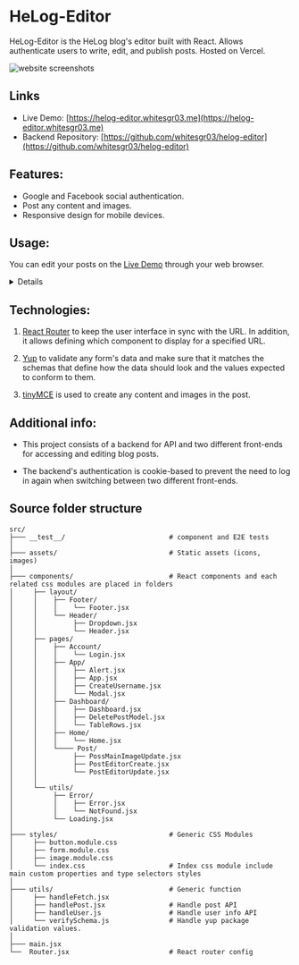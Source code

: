 # HeLog-Editor

HeLog-Editor is the HeLog blog's editor built with React. Allows authenticate users to write, edit, and publish posts. Hosted on Vercel.

![website screenshots](https://i.imgur.com/PzBScv3.png)

## Links

- Live Demo: [https://helog-editor.whitesgr03.me](https://helog-editor.whitesgr03.me)
- Backend Repository: [https://github.com/whitesgr03/helog-editor](https://github.com/whitesgr03/helog-editor)

## Features:

- Google and Facebook social authentication.
- Post any content and images.
- Responsive design for mobile devices.

## Usage:

You can edit your posts on the [Live Demo](https://helog-editor.whitesgr03.me) through your web browser.

<details>

- When a user access the HeLog-Editor, if they have not authenticated, they will be forced to navigate to login page and they will need to create a username for the first login.

  <img src="https://i.imgur.com/wbg9E6S.png" alt="login page"/>
  <img src="https://i.imgur.com/t71KYJN.png" alt="new user set username"/>

- View all of your posts.
  <img src="https://i.imgur.com/sQuAtCM.png" alt="dashboard">

- Create a new post using a template.
  <img src="https://i.imgur.com/yFl8rRG.png" alt="create a new post">

- Edit the specified post.
  <img src="https://i.imgur.com/QkDyQ8U.png" alt="update the specified post">

- Delete the specified post.  
  <img src="https://i.imgur.com/o4lqZ0i.png" alt="delete the specified post">

</details>

## Technologies:

1. [React Router](https://reactrouter.com/) to keep the user interface in sync with the URL. In addition, it allows defining which component to display for a specified URL.

2. [Yup](https://github.com/jquense/yup) to validate any form's data and make sure that it matches the schemas that define how the data should look and the values expected to conform to them.

3. [tinyMCE](https://www.tiny.cloud/) is used to create any content and images in the post.

## Additional info:

- This project consists of a backend for API and two different front-ends for accessing and editing blog posts.

- The backend's authentication is cookie-based to prevent the need to log in again when switching between two different front-ends.

## Source folder structure

```
src/
├─── __test__/                          # component and E2E tests
│
├─── assets/                            # Static assets (icons, images)
│
├─── components/                        # React components and each related css modules are placed in folders
│     ├── layout/
│     │    ├── Footer/
│     │    │    └── Footer.jsx
│     │    └── Header/
│     │         ├── Dropdown.jsx
│     │         └── Header.jsx
│     ├── pages/
│     │    ├── Account/
│     │    │    └── Login.jsx
│     │    ├── App/
│     │    │    ├── Alert.jsx
│     │    │    ├── App.jsx
│     │    │    ├── CreateUsername.jsx
│     │    │    └── Modal.jsx
│     │    ├── Dashboard/
│     │    │    ├── Dashboard.jsx
│     │    │    ├── DeletePostModel.jsx
│     │    │    └── TableRows.jsx
│     │    ├── Home/
│     │    │    └── Home.jsx
│     │    └──── Post/
│     │         ├── PossMainImageUpdate.jsx
│     │         ├── PostEditorCreate.jsx
│     │         └── PostEditorUpdate.jsx
│     │
│     └── utils/
│          ├── Error/
│          │    ├── Error.jsx
│          │    └── NotFound.jsx
│          └── Loading.jsx
│
├─── styles/                            # Generic CSS Modules
│     ├── button.module.css
│     ├── form.module.css
│     ├── image.module.css
│     └── index.css                     # Index css module include main custom properties and type selectors styles
│
├─── utils/                             # Generic function
│     ├── handleFetch.jsx
│     ├── handlePost.jsx                # Handle post API
│     ├── handleUser.js                 # Handle user info API
│     └── verifySchema.js               # Handle yup package validation values.
│
├─── main.jsx
└──  Router.jsx                         # React router config
```
